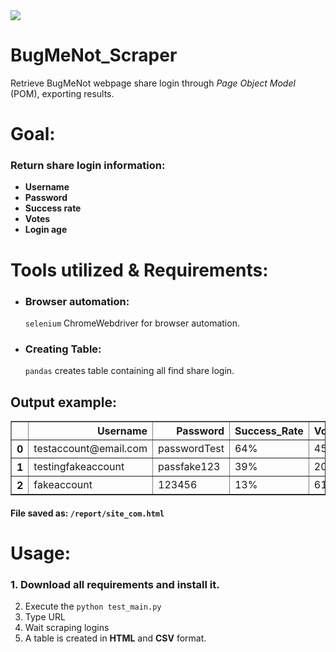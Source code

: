 
<img src="http://bugmenot.com/assets/img/logo.png">

# BugMeNot_Scraper
Retrieve BugMeNot webpage share login through _Page Object Model_ (POM), exporting results.

# Goal:
### Return share login information:
- **Username**
- **Password**
- **Success rate**
- **Votes**
- **Login age**

# Tools utilized & Requirements:
- ### Browser automation:
    `selenium` ChromeWebdriver for browser automation.

- ### Creating Table:
    `pandas` creates table containing all find share login.

## Output example:
<table border="1" class="dataframe">
  <thead>
    <tr style="text-align: right;">
      <th></th>
      <th>Username</th>
      <th>Password</th>
      <th>Success_Rate</th>
      <th>Votes</th>
      <th>Login_Age</th>
    </tr>
  </thead>
  <tbody>
    <tr>
      <th>0</th>
      <td>testaccount@email.com</td>
      <td>passwordTest</td>
      <td>64%</td>
      <td>45</td>
      <td>5 months</td>
    </tr>
    <tr>
      <th>1</th>
      <td>testingfakeaccount</td>
      <td>passfake123</td>
      <td>39%</td>
      <td>201</td>
      <td>7 months</td>
    </tr>
    <tr>
      <th>2</th>
      <td>fakeaccount</td>
      <td>123456</td>
      <td>13%</td>
      <td>616</td>
      <td>2 years</td>
    </tr>
  </tbody>
</table>

#### File saved as: `/report/site_com.html`  

# Usage:
### 1. Download all requirements and install it.
2. Execute the `python test_main.py`
3. Type URL
4. Wait scraping logins
5. A table is created in **HTML** and **CSV** format.
